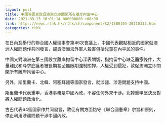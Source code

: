 ```yaml
---
layout: post
title: 中國等國家敦促澳洲立即關閉所有離岸拘留中心
date: 2021-03-13 16:01:14.000000000 +08:00
link: https://news.rthk.hk/rthk/ch/component/k2/1580404-20210313.htm
categories: rthk
---
```


在日內瓦舉行的聯合國人權理事會第46次會議上，中國代表觀點相近的國家就澳洲人權問題作共同發言，譴責澳洲海外軍人殺害包括兒童在內平民的事件。

中國又對澳洲在第三國設立離岸拘留中心深表關切，指拘留中心缺乏醫療條件，大量難民和尋求庇護者被長期甚至無限期強制關押，人權受到侵犯，敦促澳洲立即關閉所有離岸拘留中心。

另外，斯里蘭卡、北韓、阿塞拜疆等國家發言，就涉疆、涉港問題支持中國。

斯里蘭卡代表重申，香港事務是中國內政，不容任何外來干涉。北韓重申堅決反對將人權問題政治化。

古巴代表64個國家作共同發言，敦促有關方面恪守《聯合國憲章》宗旨和原則，停止利用涉疆問題干涉中國內政。
